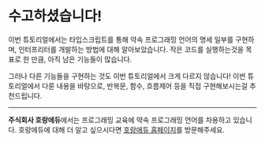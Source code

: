# 수고하셨습니다!

이번 튜토리얼에서는 타입스크립트를 통해 약속 프로그래밍 언어의 명세 일부를 구현하며, 인터프리터를 개발하는 방법에 대해 알아보았습니다. 작은 코드를 실행하는것을 목표로 한 만큼, 아직 남은 기능들이 많습니다.

그러나 다른 기능들을 구현하는 것도 이번 튜토리얼에서 크게 다르지 않습니다! 이번 튜토리얼에서 다룬 내용을 바탕으로, 반복문, 함수, 흐름제어 등을 직접 구현해보시는걸 추천드립니다.

---

**주식회사 호랑에듀**에서는 프로그래밍 교육에 약속 프로그래밍 언어를 차용하고 있습니다. 호랑에듀에 대해 더 알고 싶으시다면 [호랑에듀 홈페이지](https://www.horang.it/)를 방문해주세요.
